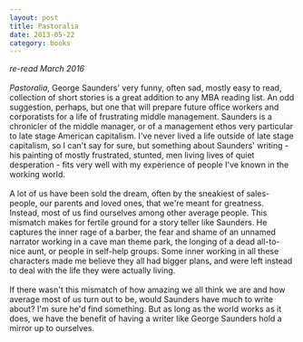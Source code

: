 ```yaml
---
layout: post
title: Pastoralia 
date: 2013-05-22
category: books
---
```

<i> re-read March 2016 </i><br/><br/><i>Pastoralia</i>, George Saunders' very funny, often sad, mostly easy to read, collection of short stories is a great addition to any MBA reading list. An odd suggestion, perhaps, but one that will prepare future office workers and corporatists for a life of frustrating middle management. Saunders is a chronicler of the middle manager, or of a management ethos very particular to late stage American capitalism. I've never lived a life outside of late stage capitalism, so I can't say for sure, but something about Saunders' writing - his painting of mostly frustrated, stunted, men living lives of quiet desperation - fits very well with my experience of people I've known in the working world.<br/><br/>A lot of us have been sold the dream, often by the sneakiest of sales-people, our parents and loved ones, that we're meant for greatness. Instead, most of us find ourselves among other average people. This mismatch makes for fertile ground for a story teller like Saunders. He captures the inner rage of a barber, the fear and shame of an unnamed narrator working in a cave man theme park, the longing of a dead all-to-nice aunt, or people in self-help groups. Some inner working in all these characters made me believe they all had bigger plans, and were left instead to deal with the life they were actually living.<br/><br/>If there wasn't this mismatch of how amazing we all think we are and how average most of us turn out to be, would Saunders have much to write about? I'm sure he'd find something. But as long as the world works as it does, we have the benefit of having a writer like George Saunders hold a mirror up to ourselves.
